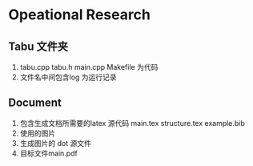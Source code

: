 # Opeational Research
## Tabu 文件夹
1. tabu.cpp tabu.h main.cpp Makefile 为代码
2. 文件名中间包含log 为运行记录

## Document
1. 包含生成文档所需要的latex 源代码 main.tex structure.tex example.bib
2. 使用的图片
3. 生成图片的 dot 源文件
4. 目标文件main.pdf

